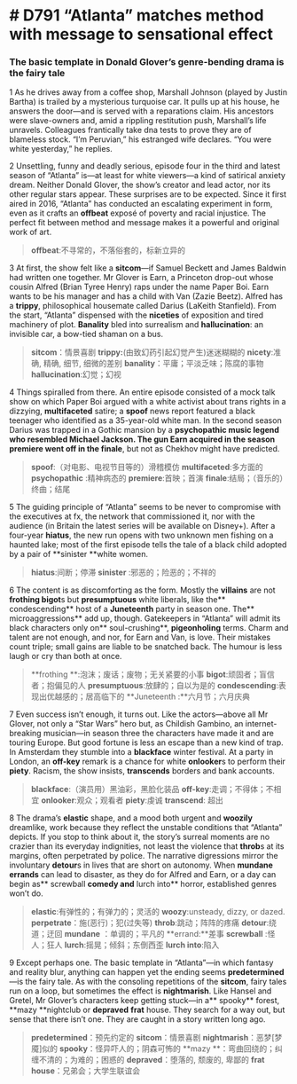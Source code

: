 # # D791 “Atlanta” matches method with message to sensational effect
### **The basic template in Donald Glover’s genre-bending drama is the fairy tale**
1 As he drives away from a coffee shop, Marshall Johnson (played by Justin Bartha) is trailed by a mysterious turquoise car. It pulls up at his house, he answers the door—and is served with a reparations claim. His ancestors were slave-owners and, amid a rippling restitution push, Marshall’s life unravels. Colleagues frantically take dna tests to prove they are of blameless stock. “I’m Peruvian,” his estranged wife declares. “You were white yesterday,” he replies.

2 Unsettling, funny and deadly serious, episode four in the third and latest season of “Atlanta” is—at least for white viewers—a kind of satirical anxiety dream. Neither Donald Glover, the show’s creator and lead actor, nor its other regular stars appear. These surprises are to be expected. Since it first aired in 2016, “Atlanta” has conducted an escalating experiment in form, even as it crafts an **offbeat** exposé of poverty and racial injustice. The perfect fit between method and message makes it a powerful and original work of art.

> **offbeat**:不寻常的，不落俗套的，标新立异的

3 At first, the show felt like a **sitcom**—if Samuel Beckett and James Baldwin had written one together. Mr Glover is Earn, a Princeton drop-out whose cousin Alfred (Brian Tyree Henry) raps under the name Paper Boi. Earn wants to be his manager and has a child with Van (Zazie Beetz). Alfred has a **trippy**, philosophical housemate called Darius (LaKeith Stanfield). From the start, “Atlanta” dispensed with the **niceties** of exposition and tired machinery of plot. **Banality** bled into surrealism and **hallucination**: an invisible car, a bow-tied shaman on a bus.

> **sitcom**：情景喜剧
> **trippy:**(由致幻药引起幻觉产生)迷迷糊糊的
> **nicety**:准确, 精确, 细节, 细微的差别
> **banality**：平庸；平淡乏味；陈腐的事物
> **hallucination**:幻觉；幻视

4 Things spiralled from there. An entire episode consisted of a mock talk show on which Paper Boi argued with a white activist about trans rights in a dizzying, **multifaceted** satire; a **spoof** news report featured a black teenager who identified as a 35-year-old white man. In the second season Darius was trapped in a Gothic mansion by a **psychopathic **music legend who resembled Michael Jackson. The gun Earn acquired in the season **premiere** went off in the** finale**, but not as Chekhov might have predicted.

> **spoof**:（对电影、电视节目等的）滑稽模仿
> **multifaceted**:多方面的
> **psychopathic** :精神病态的
> **premiere**:首映；首演
> **finale**:结局；（音乐的）终曲；结尾

5 The guiding principle of “Atlanta” seems to be never to compromise with the executives at fx, the network that commissioned it, nor with the audience (in Britain the latest series will be available on Disney+). After a four-year **hiatus**, the new run opens with two unknown men fishing on a haunted lake; most of the first episode tells the tale of a black child adopted by a pair of **sinister **white women.

> **hiatus**:间断；停滞
> **sinister** :邪恶的；险恶的；不祥的

6 The content is as discomforting as the form. Mostly the **villains** are not **frothing bigot**s but **presumptuous** white liberals, like the** condescending** host of a **Juneteenth** party in season one. The** microaggressions** add up, though. Gatekeepers in “Atlanta” will admit its black characters only on** soul-crushing**, **pigeonholing** terms. Charm and talent are not enough, and nor, for Earn and Van, is love. Their mistakes count triple; small gains are liable to be snatched back. The humour is less laugh or cry than both at once.

> **frothing **:泡沫；废话；废物；无关紧要的小事
> **bigot**:顽固者；盲信者；抱偏见的人
> **presumptuous**:放肆的；自以为是的
> **condescending**:表现出优越感的；居高临下的
> **Juneteenth :**六月节；六月庆典

7 Even success isn’t enough, it turns out. Like the actors—above all Mr Glover, not only a “Star Wars” hero but, as Childish Gambino, an internet-breaking musician—in season three the characters have made it and are touring Europe. But good fortune is less an escape than a new kind of trap. In Amsterdam they stumble into a **blackface** winter festival. At a party in London, an **off-key** remark is a chance for white **onlooker**s to perform their **piety**. Racism, the show insists, **transcends** borders and bank accounts.

> **blackface**:（演员用）黑油彩，黑脸化装品
> **off-key**:走调；不得体；不相宜
> **onlooker**:观众；观看者
> **piety**:虔诚
> **transcend**: 超出

8 The drama’s **elastic** shape, and a mood both urgent and **woozily** dreamlike, work because they reflect the unstable conditions that “Atlanta” depicts. If you stop to think about it, the story’s surreal moments are no crazier than its everyday indignities, not least the violence that **throb**s at its margins, often perpetrated by police. The narrative digressions mirror the involuntary **detour**s in lives that are short on autonomy. When **mundane errands** can lead to disaster, as they do for Alfred and Earn, or a day can begin as** screwball **comedy and** lurch into** horror, established genres won’t do.

> **elastic**:有弹性的；有弹力的；灵活的
> **woozy**:unsteady, dizzy, or dazed.
> **perpetrate**：施(恶行)；犯(过失等)
> **throb**:跳动；阵阵的疼痛
> **detour**:绕道；迂回
> **mundane** ：单调的；平凡的
> **errand:**差事
> **screwball** :怪人；狂人
> **lurch**:摇晃；倾斜；东倒西歪
> **lurch into**:陷入

9 Except perhaps one. The basic template in “Atlanta”—in which fantasy and reality blur, anything can happen yet the ending seems **predetermined**—is the fairy tale. As with the consoling repetitions of the **sitcom**, fairy tales run on a loop, but sometimes the effect is **nightmarish**. Like Hansel and Gretel, Mr Glover’s characters keep getting stuck—in a** spooky** forest, **mazy **nightclub or **depraved** **frat** house. They search for a way out, but sense that there isn’t one. They are caught in a story written long ago.

> **predetermined**：预先约定的
> **sitcom**：情景喜剧
> **nightmarish**：恶梦[梦魇]似的
> **spooky**：怪异吓人的；阴森可怖的
> **mazy **：弯曲回绕的；纠缠不清的；为难的；困惑的
> **depraved**：堕落的, 颓废的, 卑鄙的
> **frat house**：兄弟会；大学生联谊会

